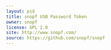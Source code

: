 ```yaml
---
layout: pid
title: snopf USB Password Token
owner: snopf
license: GPL 2.0
site: http://www.snopf.com/
source: https://github.com/snopf/snopf
--- 
```

